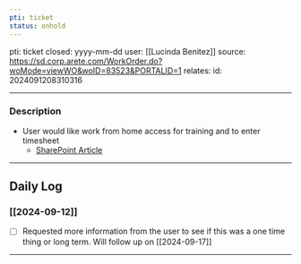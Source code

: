 ```yaml
---
pti: ticket
status: onhold
---
```

pti: ticket 
closed: yyyy-mm-dd
user: [[Lucinda Benitez]]
source: https://sd.corp.arete.com/WorkOrder.do?woMode=viewWO&woID=83523&PORTALID=1
relates: 
id: 2024091208310316

---
### Description
- User would like work from home access for training and to enter timesheet
	- [SharePoint Article](https://aretecloud.sharepoint.us/sites/IT/Knowledge%20Base/VPN%20or%20Remote%20Access%20Tickets.aspx?web=1)
---
## Daily Log
### [[2024-09-12]]
- [ ] Requested more information from the user to see if this was a one time thing or long term. Will follow up on [[2024-09-17]]
---




